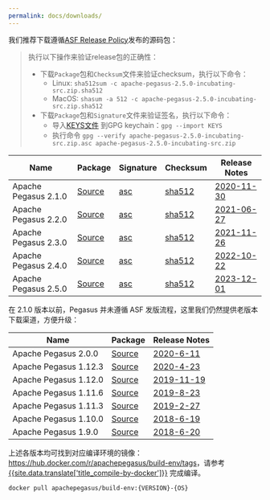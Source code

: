 ```yaml
---
permalink: docs/downloads/
---
```


我们推荐下载遵循[ASF Release Policy](http://www.apache.org/legal/release-policy.html)发布的源码包：
> 执行以下操作来验证release包的正确性：
> - 下载`Package`包和`Checksum`文件来验证checksum，执行以下命令：
>   - Linux: `sha512sum -c apache-pegasus-2.5.0-incubating-src.zip.sha512`
>   - MacOS: `shasum -a 512 -c apache-pegasus-2.5.0-incubating-src.zip.sha512`
> - 下载`Package`包和`Signature`文件来验证签名，执行以下命令：
>   - 导入[KEYS文件](https://downloads.apache.org/incubator/pegasus/KEYS) 到GPG keychain：`gpg --import KEYS`
>   - 执行命令 `gpg --verify apache-pegasus-2.5.0-incubating-src.zip.asc apache-pegasus-2.5.0-incubating-src.zip`

[2.1.0-src]: https://www.apache.org/dyn/closer.lua?path=/incubator/pegasus/2.1.0/apache-pegasus-2.1.0-incubating-src.zip
[2.1.0-asc]: https://downloads.apache.org/incubator/pegasus/2.1.0/apache-pegasus-2.1.0-incubating-src.zip.asc
[2.1.0-sha]: https://downloads.apache.org/incubator/pegasus/2.1.0/apache-pegasus-2.1.0-incubating-src.zip.sha512
[2.1.0-rn]: https://cwiki.apache.org/confluence/x/cxbZCQ
[2.2.0-src]: https://www.apache.org/dyn/closer.lua?path=/incubator/pegasus/2.2.0/apache-pegasus-2.2.0-incubating-src.zip
[2.2.0-asc]: https://downloads.apache.org/incubator/pegasus/2.2.0/apache-pegasus-2.2.0-incubating-src.zip.asc
[2.2.0-sha]: https://downloads.apache.org/incubator/pegasus/2.2.0/apache-pegasus-2.2.0-incubating-src.zip.sha512
[2.2.0-rn]: https://cwiki.apache.org/confluence/display/PEGASUS/Apache+Pegasus+2.2.0+Release+Notes
[2.3.0-src]: https://www.apache.org/dyn/closer.lua?path=/incubator/pegasus/2.3.0/apache-pegasus-2.3.0-incubating-src.zip
[2.3.0-asc]: https://downloads.apache.org/incubator/pegasus/2.3.0/apache-pegasus-2.3.0-incubating-src.zip.asc
[2.3.0-sha]: https://downloads.apache.org/incubator/pegasus/2.3.0/apache-pegasus-2.3.0-incubating-src.zip.sha512
[2.3.0-rn]: https://cwiki.apache.org/confluence/display/PEGASUS/Apache+Pegasus+2.3.0+Release+Notes
[2.4.0-src]: https://www.apache.org/dyn/closer.lua?path=/incubator/pegasus/2.4.0/apache-pegasus-2.4.0-incubating-src.zip
[2.4.0-asc]: https://downloads.apache.org/incubator/pegasus/2.4.0/apache-pegasus-2.4.0-incubating-src.zip.asc
[2.4.0-sha]: https://downloads.apache.org/incubator/pegasus/2.4.0/apache-pegasus-2.4.0-incubating-src.zip.sha512
[2.4.0-rn]: https://cwiki.apache.org/confluence/display/PEGASUS/Apache+Pegasus+2.4.0+Release+Notes
[2.5.0-src]: https://www.apache.org/dyn/closer.lua?path=/incubator/pegasus/2.5.0/apache-pegasus-2.5.0-incubating-src.zip
[2.5.0-asc]: https://downloads.apache.org/incubator/pegasus/2.5.0/apache-pegasus-2.5.0-incubating-src.zip.asc
[2.5.0-sha]: https://downloads.apache.org/incubator/pegasus/2.5.0/apache-pegasus-2.5.0-incubating-src.zip.sha512
[2.5.0-rn]: https://cwiki.apache.org/confluence/display/PEGASUS/Apache+Pegasus+2.5.0+Release+Notes

| Name                 | Package             | Signature        | Checksum            | Release Notes          |
|----------------------|---------------------|------------------|---------------------|------------------------|
| Apache Pegasus 2.1.0 | [Source][2.1.0-src] | [asc][2.1.0-asc] | [sha512][2.1.0-sha] | [2020-11-30][2.1.0-rn] |
| Apache Pegasus 2.2.0 | [Source][2.2.0-src] | [asc][2.2.0-asc] | [sha512][2.2.0-sha] | [2021-06-27][2.2.0-rn] |
| Apache Pegasus 2.3.0 | [Source][2.3.0-src] | [asc][2.3.0-asc] | [sha512][2.3.0-sha] | [2021-11-26][2.3.0-rn] |
| Apache Pegasus 2.4.0 | [Source][2.4.0-src] | [asc][2.4.0-asc] | [sha512][2.4.0-sha] | [2022-10-22][2.4.0-rn] |
| Apache Pegasus 2.5.0 | [Source][2.5.0-src] | [asc][2.5.0-asc] | [sha512][2.5.0-sha] | [2023-12-01][2.5.0-rn] |

在 2.1.0 版本以前，Pegasus 并未遵循 ASF 发版流程，这里我们仍然提供老版本下载渠道，方便升级：

[2.0.0-src]: https://github.com/apache/incubator-pegasus/releases/download/v2.0.0/apache-pegasus-2.0.0-incubating-src.zip
[2.0.0-rn]: https://github.com/apache/incubator-pegasus/releases/tag/v2.0.0
[1.12.3-src]: https://github.com/apache/incubator-pegasus/releases/download/v1.12.3/apache-pegasus-1.12.3-incubating-src.zip
[1.12.3-rn]: https://github.com/apache/incubator-pegasus/releases/tag/v1.12.3
[1.12.0-src]: https://github.com/apache/incubator-pegasus/releases/download/v1.12.0/apache-pegasus-1.12.0-incubating-src.zip
[1.12.0-rn]: https://github.com/apache/incubator-pegasus/releases/tag/v1.12.0
[1.11.6-src]: https://github.com/apache/incubator-pegasus/releases/download/v1.11.6/apache-pegasus-1.11.6-incubating-src.zip
[1.11.6-rn]: https://github.com/apache/incubator-pegasus/releases/tag/v1.11.6
[1.11.3-src]: https://github.com/apache/incubator-pegasus/releases/download/v1.11.3/apache-pegasus-1.11.3-incubating-src.zip
[1.11.3-rn]: https://github.com/apache/incubator-pegasus/releases/tag/v1.11.3
[1.10.0-src]: https://github.com/apache/incubator-pegasus/releases/download/v1.10.0/apache-pegasus-1.10.0-incubating-src.zip
[1.10.0-rn]: https://github.com/apache/incubator-pegasus/releases/tag/v1.10.0
[1.9.0-src]: https://github.com/apache/incubator-pegasus/releases/download/v1.9.0/apache-pegasus-1.9.0-incubating-src.zip
[1.9.0-rn]: https://github.com/apache/incubator-pegasus/releases/tag/v1.9.0

| Name                  | Package              | Release Notes           |
|-----------------------|----------------------|-------------------------|
| Apache Pegasus 2.0.0  | [Source][2.0.0-src]  | [2020-6-11][2.0.0-rn]   |
| Apache Pegasus 1.12.3 | [Source][1.12.3-src] | [2020-4-23][1.12.3-rn]  |
| Apache Pegasus 1.12.0 | [Source][1.12.0-src] | [2019-11-19][1.12.0-rn] |
| Apache Pegasus 1.11.6 | [Source][1.11.6-src] | [2019-8-23][1.11.6-rn]  |
| Apache Pegasus 1.11.3 | [Source][1.11.3-src] | [2019-2-27][1.11.3-rn]  |
| Apache Pegasus 1.10.0 | [Source][1.10.0-src] | [2018-6-19][1.10.0-rn]  |
| Apache Pegasus 1.9.0  | [Source][1.9.0-src]  | [2018-6-20][1.9.0-rn]   |

上述各版本均可找到对应编译环境的镜像：<https://hub.docker.com/r/apachepegasus/build-env/tags>，请参考 [{{site.data.translate['title_compile-by-docker']}}](/docs/build/compile-by-docker/) 完成编译。

```
docker pull apachepegasus/build-env:{VERSION}-{OS}
```
